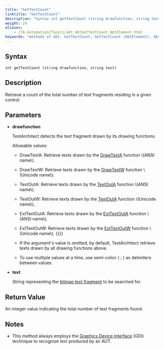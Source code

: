 ```yaml
--- 
title: "GetTextCount"
linktitle: "GetTextCount"
description: "Syntax int getTextCount (string drawfunction, string text) Description Retrieve a count of the total number of text fragments residing in a given control. Parameters drawfunction TestArchitect detects ..."
weight: 24
aliases: 
    - /TA_Automation/Topics/abt_AbtGetTextCount_AbtElement.html
keywords: "methods of abt, GetTextCount, GetTextCount (AbtElement), AbtElement, gettextcount, abtelement gettextcount, number of texts in control, get number of text fragments in control, count text fragments in control"
---
```


## Syntax

`int getTextCount (string drawfunction, string text)`

## Description

Retrieve a count of the total number of text fragments residing in a given control.

## Parameters

-   **drawfunction**

    TestArchitect detects the text fragment drawn by its drawing functions.

    Allowable values:

    -   DrawTextA: Retrieve texts drawn by the [DrawTextA](https://msdn.microsoft.com/en-us/library/dd162498(v=vs.85).aspx) function \(ANSI name\).
    -   DrawTextW: Retrieve texts drawn by the [DrawTextW](https://msdn.microsoft.com/en-us/library/dd162498(v=vs.85).aspx) function \(Unicode name\).
    -   TextOutA: Retrieve texts drawn by the [TextOutA](https://msdn.microsoft.com/en-us/library/dd145133(v=vs.85).aspx) function \(ANSI name\).
    -   TextOutW: Retrieve texts drawn by the [TextOutA](https://msdn.microsoft.com/en-us/library/dd145133(v=vs.85).aspx) function \(Unicode name\).
    -   ExtTextOutA: Retrieve texts drawn by the [ExtTextOutA](https://msdn.microsoft.com/en-us/library/dd162713(v=vs.85).aspx) function \(ANSI name\).
    -   ExtTextOutW: Retrieve texts drawn by the [ExtTextOutW](https://msdn.microsoft.com/en-us/library/dd162713(v=vs.85).aspx) function \(Unicode name\).
{{<note>}}

    -   If the argument's value is omitted, by default, TestArchitect retrieve texts drawn by all drawing functions above.
    -   To use multiple values at a time, use semi-colon \( ; \) as delimiters between values.
-   **text**

    String representing the [bitmap text fragment](/TA_Glossary/Topics/glossaryTextFragment.html) to be searched for.


## Return Value

An integer value indicating the total number of text fragments found.

## Notes

-   This method always employs the [Graphics Device Interface](/TA_Automation/Topics/aut_text_recognition_techniques.html) \(GDI\) technique to recognize text produced by an AUT.




